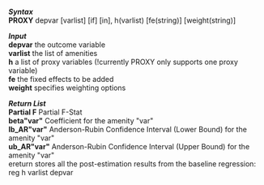 _**Syntax**_ \
 **PROXY** depvar [varlist] [if] [in], h(varlist) [fe(string)] [weight(string)]

 _**Input**_ \
 **depvar** the outcome variable \
 **varlist** the list of amenities \
 **h** a list of proxy variables (!currently PROXY only supports one proxy variable) \
 **fe** the fixed effects to be added \
 **weight** specifies weighting options

 _**Return List**_ \
 **Partial F** Partial F-Stat \
 **beta"var"** Coefficient for the amenity "var" \
 **lb_AR"var"** Anderson-Rubin Confidence Interval (Lower Bound) for the amenity "var" \
 **ub_AR"var"** Anderson-Rubin Confidence Interval (Upper Bound) for the amenity "var" \
 ereturn stores all the post-estimation results from the baseline regression: reg h varlist depvar
 

